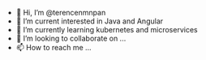 - 👋 Hi, I’m @terencenmnpan
- 👀 I’m current interested in Java and Angular
- 🌱 I’m currently learning kubernetes and microservices
- 💞️ I’m looking to collaborate on ...
- 📫 How to reach me ...

<!---
terencenmnpan/terencenmnpan is a ✨ special ✨ repository because its `README.md` (this file) appears on your GitHub profile.
You can click the Preview link to take a look at your changes.
--->
